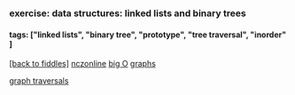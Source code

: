 ### exercise: data structures: linked lists and binary trees 
#### tags: ["linked lists", "binary tree", "prototype", "tree traversal", "inorder" ]
<a href="/fiddles/index.html">[back to fiddles]</a>
<a href="https://www.nczonline.net/blog/2009/06/09/computer-science-in-javascript-binary-search-tree-part-1/">nczonline</a>
<a href="http://stackoverflow.com/questions/1592649/examples-of-algorithms-which-has-o1-on-log-n-and-olog-n-complexities">big O</a>
<a href="https://www.youtube.com/channel/UClEEsT7DkdVO_fkrBw0OTrA">graphs</a>

<a href="https://www.youtube.com/watch?v=zLZhSSXAwxI">graph traversals</a>
